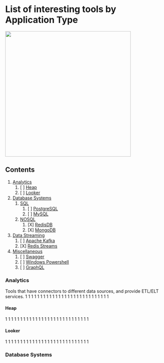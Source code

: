 # List of interesting tools by Application Type

<img src="https://octodex.github.com/images/privateinvestocat.jpg" width="400" height="400">

## Contents

1. [Analytics](#Analytics)
    1. [ ] [Heap](#Analytics/Heap)
    2. [ ] [Looker](#Analytics/Looker)
2. [Database Systems](#Database%20Systems)
    1. [SQL](#Database%20Systems/SQL)
        1. [ ] [PostgreSQL](#Database%20Systems/SQL/PostgreSQL)
        2. [ ] [MySQL](#Database%20Systems/SQL/MySQL)
    2. [NOSQL](#Database%20Systems/NOSQL)
        1. [X] [RedisDB](#Database%20Systems/NOSQL/RedisDB)
        2. [X] [MongoDB](#Database%20Systems/NOSQL/MongoDB)
3. [Data Streaming](#Data%20Streaming)
    1. [ ] [Apache Kafka](#Data%20Streaming/Apache%20Kafka)
    2. [X] [Redis Streams](#Data%20Streaming/Redis%20Streams)
4. [Miscellaneous](#Miscellaneous)
    1. [ ] [Swagger](#Miscellaneous/Swagger)
    2. [ ] [Windows Powershell](#Miscellaneous/Windows%20Powershell)
    3. [ ] [GraphQL](#Miscellaneous/GraphQL)

### Analytics
Tools that have connectors to different data sources, and provide ETL/ELT services.
1
1
1
1
1
1
1
1
1
1
1
1
1
1
1
1
1
1
1
1
1
1
1
1
1
1
1
1
#### Heap
1
1
1
1
1
1
1
1
1
1
1
1
1
1
1
1
1
1
1
1
1
1
1
1
1
1
1
1

#### Looker
1
1
1
1
1
1
1
1
1
1
1
1
1
1
1
1
1
1
1
1
1
1
1
1
1
1
1
1























### Database Systems
